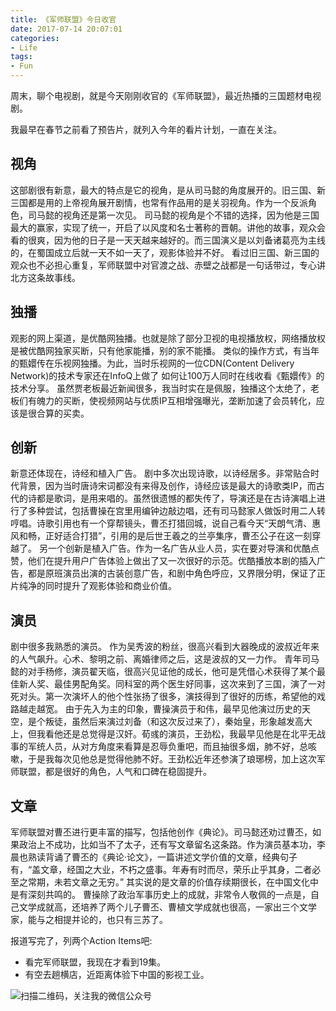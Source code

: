 ```yaml
---
title: 《军师联盟》今日收官
date: 2017-07-14 20:07:01
categories:
- Life
tags:
- Fun
---
```

周末，聊个电视剧，就是今天刚刚收官的《军师联盟》，最近热播的三国题材电视剧。

我最早在春节之前看了预告片，就列入今年的看片计划，一直在关注。

## 视角
这部剧很有新意，最大的特点是它的视角，是从司马懿的角度展开的。旧三国、新三国都是用的上帝视角展开剧情，也常有作品用的是关羽视角。作为一个反派角色，司马懿的视角还是第一次见。
司马懿的视角是个不错的选择，因为他是三国最大的赢家，实现了统一，开启了以风度和名士著称的晋朝。讲他的故事，观众会看的很爽，因为他的日子是一天天越来越好的。而三国演义是以刘备诸葛亮为主线的，在蜀国成立后就一天不如一天了，观影体验并不好。
看过旧三国、新三国的观众也不必担心重复，军师联盟中对官渡之战、赤壁之战都是一句话带过，专心讲北方这条故事线。

## 独播
观影的网上渠道，是优酷网独播。也就是除了部分卫视的电视播放权，网络播放权是被优酷网独家买断，只有他家能播，别的家不能播。
类似的操作方式，有当年的甄嬛传在乐视网独播。为此，当时乐视网的一位CDN(Content Delivery Network)的技术专家还在InfoQ上做了 如何让100万人同时在线收看《甄嬛传》的技术分享。
虽然贾老板最近新闻很多，我当时实在是佩服，独播这个太绝了，老板们有魄力的买断，使视频网站与优质IP互相增强曝光，垄断加速了会员转化，应该是很合算的买卖。

## 创新
新意还体现在，诗经和植入广告。
剧中多次出现诗歌，以诗经居多。非常贴合时代背景，因为当时唐诗宋词都没有来得及创作，诗经应该是最大的诗歌类IP，而古代的诗都是歌词，是用来唱的。虽然很遗憾的都失传了，导演还是在古诗演唱上进行了多种尝试，包括曹操在宫里用编钟边敲边唱，还有司马懿家人做饭时用二人转哼唱。诗歌引用也有一个穿帮镜头，曹丕打猎回城，说自己看今天“天朗气清、惠风和畅，正好适合打猎”，引用的是后世王羲之的兰亭集序，曹丕公子在这一刻穿越了。
另一个创新是植入广告。作为一名广告从业人员，实在要对导演和优酷点赞，他们在提升用户广告体验上做出了又一次很好的示范。优酷播放本剧的插入广告，都是原班演员出演的古装创意广告，和剧中角色呼应，又界限分明，保证了正片纯净的同时提升了观影体验和商业价值。

## 演员
剧中很多我熟悉的演员。
作为吴秀波的粉丝，很高兴看到大器晚成的波叔近年来的人气飙升。心术、黎明之前、离婚律师之后，这是波叔的又一力作。
青年司马懿的对手杨修，演员翟天临，很高兴见证他的成长，他可是凭借心术获得了某个最佳新人奖、最佳男配角奖。同科室的两个医生好同事，这次来到了三国，演了一对死对头。第一次演坏人的他个性张扬了很多，演技得到了很好的历练，希望他的戏路越走越宽。
由于先入为主的印象，曹操演员于和伟，最早见他演过历史的天空，是个叛徒，虽然后来演过刘备（和这次反过来了），秦始皇，形象越发高大上，但我看他还是总觉得是汉奸。荀彧的演员，王劲松，我最早见他是在北平无战事的军统人员，从对方角度来看算是忍辱负重吧，而且抽很多烟，肺不好，总咳嗽，于是我每次见他总是觉得他肺不好。王劲松近年还参演了琅琊榜，加上这次军师联盟，都是很好的角色，人气和口碑在稳固提升。

## 文章
军师联盟对曹丕进行更丰富的描写，包括他创作《典论》。司马懿还劝过曹丕，如果政治上不成功，比如当不了太子，还有写文章留名这条路。作为演员基本功，李晨也熟读背诵了曹丕的《典论·论文》，一篇讲述文学价值的文章，经典句子有，“盖文章，经国之大业，不朽之盛事。年寿有时而尽，荣乐止乎其身，二者必至之常期，未若文章之无穷。” 其实说的是文章的价值存续期很长，在中国文化中是有深刻共鸣的。
曹操除了政治军事历史上的成就，非常令人敬佩的一点是，自己文学成就高，还培养了两个儿子曹丕、曹植文学成就也很高，一家出三个文学家，能与之相提并论的，也只有三苏了。

报道写完了，列两个Action Items吧:
- 看完军师联盟，我现在才看到19集。
- 有空去趟横店，近距离体验下中国的影视工业。

![扫描二维码，关注我的微信公众号](/images/qrcode_songzheglobal_2017.jpg)
